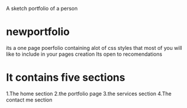 A sketch portfolio of  a person

# newportfolio
its a one page poerfolio containing alot of css styles that most of you will like to include in your pages creation
Its open to recomendations
<h1>It contains five sections</h1>
1.The home section
2.the portfolio page
3.the services section
4.The contact me section
